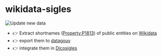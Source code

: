 # wikidata-sigles

![Update new data](https://github.com/pachevalier/wikidata-sigles/workflows/Update%20new%20data/badge.svg)

* :point_right: Extract shortnames ([Property:P1813](https://www.wikidata.org/wiki/Property:P1813)) of public entities on [Wikidata](https://www.wikidata.org/wiki/Wikidata:Main_Page) 
* :point_right: export them to [datagouv](https://www.data.gouv.fr/fr/datasets/5f10abd45b3b4e87f947e9d4/)
* :point_right: integrate them in [Dicosigles](https://dicosigles.fr/)

